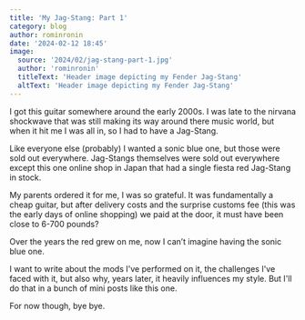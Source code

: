 ```yaml
---
title: 'My Jag-Stang: Part 1'
category: blog
author: rominronin
date: '2024-02-12 18:45'
image:
  source: '2024/02/jag-stang-part-1.jpg'
  author: 'rominronin'
  titleText: 'Header image depicting my Fender Jag-Stang'
  altText: 'Header image depicting my Fender Jag-Stang'
---
```


I got this guitar somewhere around the early 2000s. I was late to the nirvana shockwave that was still making its way around there music world, but when it hit me I was all in, so I had to have a Jag-Stang.

Like everyone else (probably) I wanted a sonic blue one, but those were sold out everywhere. Jag-Stangs 
themselves were sold out everywhere except this one online shop in Japan that had a single fiesta red Jag-Stang in 
stock.

My parents ordered it for me, I was so grateful. It was fundamentally a cheap guitar, but after delivery costs and 
the surprise customs fee (this was the early days of online shopping) we paid at the door, it must have been close 
to 6-700 pounds?

Over the years the red grew on me, now I can’t imagine having the sonic blue one.

I want to write about the mods I've performed on it, the challenges I've faced with it, but also why, years later, 
it heavily influences my style. But I'll do that in a bunch of mini posts like this one.

For now though, bye bye.